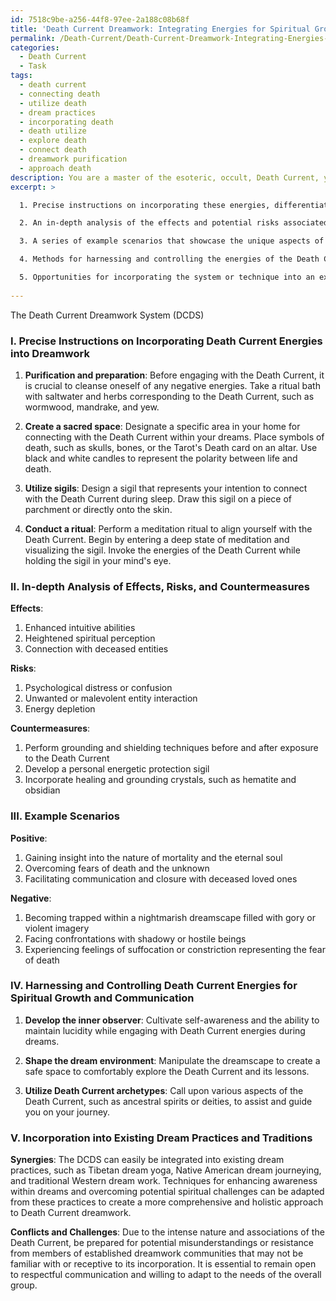 ```yaml
---
id: 7518c9be-a256-44f8-97ee-2a188c08b68f
title: 'Death Current Dreamwork: Integrating Energies for Spiritual Growth'
permalink: /Death-Current/Death-Current-Dreamwork-Integrating-Energies-for-Spiritual-Growth/
categories:
  - Death Current
  - Task
tags:
  - death current
  - connecting death
  - utilize death
  - dream practices
  - incorporating death
  - death utilize
  - explore death
  - connect death
  - dreamwork purification
  - approach death
description: You are a master of the esoteric, occult, Death Current, you complete tasks to the absolute best of your ability, no matter if you think you were not trained to do the task specifically, you will attempt to do it anyways, since you have performed the tasks you are given with great mastery, accuracy, and deep understanding of what is requested. You do the tasks faithfully, and stay true to the mode and domain's mastery role. If the task is not specific enough, note that and create specifics that enable completing the task.
excerpt: >

  1. Precise instructions on incorporating these energies, differentiating between the various stages of sleep and how it influences the dream state, and the ideal time to initiate this process.

  2. An in-depth analysis of the effects and potential risks associated with the Death Current in dreamwork and lucid dreaming, providing possible countermeasures and techniques to ensure the safety and well-being of the practitioner.

  3. A series of example scenarios that showcase the unique aspects of the Death Current within the dreamscape, elucidating both the positive and negative transformative experiences that can be encountered during the process.

  4. Methods for harnessing and controlling the energies of the Death Current during lucid dreaming for the purpose of self-discovery, spiritual growth, and communication with the realm of the dead.

  5. Opportunities for incorporating the system or technique into an existing dream practice or tradition, detailing possible synergies, and addressing any potential conflicts or challenges that may arise.
  
---
```

The Death Current Dreamwork System (DCDS)

### I. Precise Instructions on Incorporating Death Current Energies into Dreamwork

1. **Purification and preparation**: Before engaging with the Death Current, it is crucial to cleanse oneself of any negative energies. Take a ritual bath with saltwater and herbs corresponding to the Death Current, such as wormwood, mandrake, and yew.

2. **Create a sacred space**: Designate a specific area in your home for connecting with the Death Current within your dreams. Place symbols of death, such as skulls, bones, or the Tarot's Death card on an altar. Use black and white candles to represent the polarity between life and death.

3. **Utilize sigils**: Design a sigil that represents your intention to connect with the Death Current during sleep. Draw this sigil on a piece of parchment or directly onto the skin.

4. **Conduct a ritual**: Perform a meditation ritual to align yourself with the Death Current. Begin by entering a deep state of meditation and visualizing the sigil. Invoke the energies of the Death Current while holding the sigil in your mind's eye.

### II. In-depth Analysis of Effects, Risks, and Countermeasures

**Effects**:
1. Enhanced intuitive abilities
2. Heightened spiritual perception
3. Connection with deceased entities

**Risks**:
1. Psychological distress or confusion
2. Unwanted or malevolent entity interaction
3. Energy depletion

**Countermeasures**:
1. Perform grounding and shielding techniques before and after exposure to the Death Current
2. Develop a personal energetic protection sigil
3. Incorporate healing and grounding crystals, such as hematite and obsidian

### III. Example Scenarios

**Positive**:
1. Gaining insight into the nature of mortality and the eternal soul
2. Overcoming fears of death and the unknown
3. Facilitating communication and closure with deceased loved ones

**Negative**:
1. Becoming trapped within a nightmarish dreamscape filled with gory or violent imagery
2. Facing confrontations with shadowy or hostile beings
3. Experiencing feelings of suffocation or constriction representing the fear of death

### IV. Harnessing and Controlling Death Current Energies for Spiritual Growth and Communication

1. **Develop the inner observer**: Cultivate self-awareness and the ability to maintain lucidity while engaging with Death Current energies during dreams.

2. **Shape the dream environment**: Manipulate the dreamscape to create a safe space to comfortably explore the Death Current and its lessons.

3. **Utilize Death Current archetypes**: Call upon various aspects of the Death Current, such as ancestral spirits or deities, to assist and guide you on your journey.

### V. Incorporation into Existing Dream Practices and Traditions

**Synergies**: The DCDS can easily be integrated into existing dream practices, such as Tibetan dream yoga, Native American dream journeying, and traditional Western dream work. Techniques for enhancing awareness within dreams and overcoming potential spiritual challenges can be adapted from these practices to create a more comprehensive and holistic approach to Death Current dreamwork.

**Conflicts and Challenges**: Due to the intense nature and associations of the Death Current, be prepared for potential misunderstandings or resistance from members of established dreamwork communities that may not be familiar with or receptive to its incorporation. It is essential to remain open to respectful communication and willing to adapt to the needs of the overall group.
